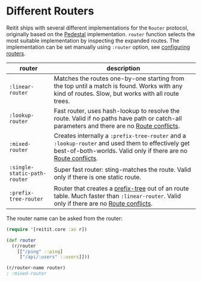 # Different Routers

Reitit ships with several different implementations for the `Router` protocol, originally based on the [Pedestal](https://github.com/pedestal/pedestal/tree/master/route) implementation. `router` function selects the most suitable implementation by inspecting the expanded routes. The implementation can be set manually using `:router` option, see [configuring routers](advanced/configuring_routers.md).

| router                        | description |
| ------------------------------|-------------|
| `:linear-router`              | Matches the routes one-by-one starting from the top until a match is found. Works with any kind of routes. Slow, but works with all route trees.
| `:lookup-router`              | Fast router, uses hash-lookup to resolve the route. Valid if no paths have path or catch-all parameters and there are no [Route conflicts](../basics/route_conflicts.md).
| `:mixed-router`               | Creates internally a `:prefix-tree-router` and a `:lookup-router` and used them to effectively get best-of-both-worlds. Valid only if there are no [Route conflicts](../basics/route_conflicts.md).
| `:single-static-path-router`  | Super fast router: sting-matches the route. Valid only if there is one static route.
| `:prefix-tree-router`         | Router that creates a [prefix-tree](https://en.wikipedia.org/wiki/Radix_tree) out of an route table. Much faster than `:linear-router`. Valid only if there are no [Route conflicts](../basics/route_conflicts.md).

The router name can be asked from the router:

```clj
(require '[reitit.core :as r])

(def router
  (r/router
    [["/ping" ::ping]
     ["/api/:users" ::users]]))

(r/router-name router)
; :mixed-router
```
